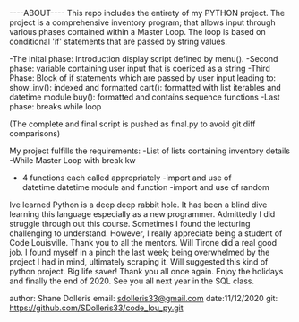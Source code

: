 ----ABOUT----
This repo includes the entirety of my PYTHON project.
The project is a comprehensive inventory program; that allows input through various phases contained within a Master Loop. The loop is based on conditional 'if' statements that are passed by string values.



-The inital phase:
 	Introduction display script defined by menu().
-Second phase:
	variable containing user input that is coericed as a string
-Third Phase:
	Block of if statements which are passed by user input leading to:
			show_inv(): indexed and formatted
			cart(): formatted with list iterables and datetime module
			buy(): formatted and contains sequence functions
-Last phase:
			breaks while loop
			

(The complete and final script is pushed as final.py to avoid git diff comparisons)

My project fulfills the requirements:
-List of lists containing inventory details
-While Master Loop with break kw
- 4 functions each called appropriately
-import and use of datetime.datetime module and function
-import and use of random


Ive learned Python is a deep deep rabbit hole. It has been a blind dive learning this language especially as a new programmer.
Admittedly I did struggle through out this course. Sometimes I found the lecturing challenging to understand.  However, I really appreciate being a student of Code Louisville.
Thank you to all the mentors. Will Tirone did a real good job. I found myself in a pinch the last week; being overwhelmed by the project I had in mind, ultimately scraping it. Will suggested this kind of python project. Big life saver! Thank you all once again. Enjoy the holidays and finally the end of 2020. See you all next year in the SQL class.

author: Shane Dolleris
email: sdolleris33@gmail.com
date:11/12/2020
git: https://github.com/SDolleris33/code_lou_py.git
